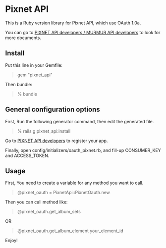 Pixnet API
==

This is a Ruby version library for Pixnet API, which use OAuth 1.0a.

You can go to [PIXNET API developers / MURMUR API developers][1] to look for more documents.

Install
--
Put this line in your Gemfile:

> gem "pixnet_api"

Then bundle:

> % bundle

General configuration options
--

 First, Run the following generator command, then edit the generated file.

> % rails g pixnet_api:install

 Go to [PIXNET API developers][1] to register your app.

 Finally, open config/initializers/oauth_pixnet.rb, and fill-up CONSUMER_KEY and ACCESS_TOKEN.

Usage
--
First, You need to create a variable for any method you want to call.

> @pixnet_oauth = PixnetApi::PixnetOauth.new

Then you can call method like:

> @pixnet_oauth.get_album_sets

OR

> @pixnet_oauth.get_album_element your_element_id

Enjoy!

  [1]: http://apps.pixnet.tw/
